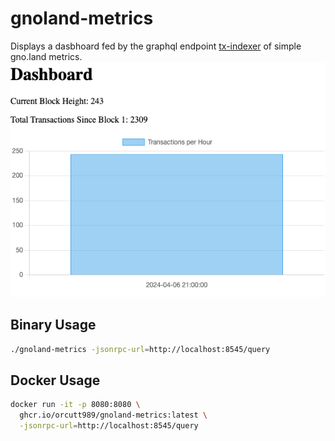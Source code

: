 # gnoland-metrics

Displays a dasbhoard fed by the graphql endpoint [tx-indexer](https://github.com/gnolang/tx-indexer) of simple gno.land metrics.
![alt text](image.png)
## Binary Usage

```bash
./gnoland-metrics -jsonrpc-url=http://localhost:8545/query
```

## Docker Usage

```bash
docker run -it -p 8080:8080 \
  ghcr.io/orcutt989/gnoland-metrics:latest \
  -jsonrpc-url=http://localhost:8545/query
```
